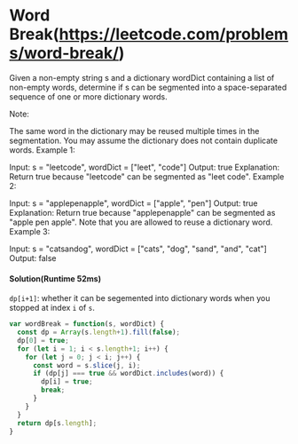 # Word Break(https://leetcode.com/problems/word-break/)

Given a non-empty string s and a dictionary wordDict containing a list of non-empty words, determine if s can be segmented into a space-separated sequence of one or more dictionary words.

Note:

The same word in the dictionary may be reused multiple times in the segmentation.
You may assume the dictionary does not contain duplicate words.
Example 1:

Input: s = "leetcode", wordDict = ["leet", "code"]
Output: true
Explanation: Return true because "leetcode" can be segmented as "leet code".
Example 2:

Input: s = "applepenapple", wordDict = ["apple", "pen"]
Output: true
Explanation: Return true because "applepenapple" can be segmented as "apple pen apple".
             Note that you are allowed to reuse a dictionary word.
Example 3:

Input: s = "catsandog", wordDict = ["cats", "dog", "sand", "and", "cat"]
Output: false

#### Solution(Runtime 52ms)
`dp[i+1]`: whether it can be segemented into dictionary words when you stopped at index `i` of `s`.

```javascript
var wordBreak = function(s, wordDict) {
  const dp = Array(s.length+1).fill(false);
  dp[0] = true;
  for (let i = 1; i < s.length+1; i++) {
    for (let j = 0; j < i; j++) {
      const word = s.slice(j, i);
      if (dp[j] === true && wordDict.includes(word)) {
        dp[i] = true;
        break;
      }
    }
  }
  return dp[s.length];
}
```